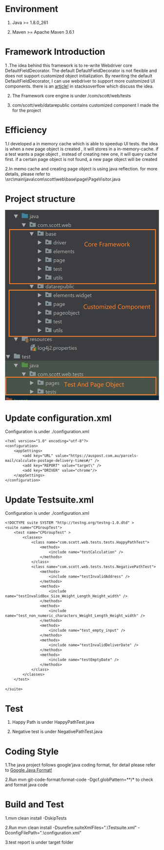 # Environment
  1. Java >= 1.8.0_261

  2. Maven >= Apache Maven 3.6.1

# Framework Introduction
1 .The idea behind this framework is to re-write Webdriver core DefaultFieldDecorator.  The default DefaultFieldDecorator is not flexible and does not support customized object
initialization. By rewriting the default DefaultFieldDecorator, I can use webdriver to support more customized UI components.
there is an [article!](https://stackoverflow.com/questions/9478592/how-to-implement-user-types-for-findby-annotation) in stacksoverflow which discuss the idea.

2. The Framework core engine is under  /com/scott/web/tests

3. com/scott/web/datarepublic contains customized component I made the for the project

# Efficiency

1.I developed a in memory cache which is able to speedup UI tests. the idea is when a new page object is created , it will stores in a in-memory-cache.
if a test wants a page object , instead of creating new one,  it will query cache first. if a certain page object is not found, a new page object will be created

2.In memo cache and creating page object is using java reflection. for more details, please refer to
   \src\main\java\com\scott\web\base\page\PageVisitor.java



# Project structure
![alt text](https://github.com/kettlescott/TestUIAutomation/blob/master/Automation.jpg)

# Update configuration.xml
Configuration is under ./configuration.xml
```
<?xml version="1.0" encoding="utf-8"?>
<configuration>
    <appSettings>
        <add key="URL" value="https://auspost.com.au/parcels-mail/calculate-postage-delivery-times#/" />
        <add key="REPORT" value="target\" />
        <add key="DRIVER" value="chrome"/>
    </appSettings>
</configuration>
```

# Update Testsuite.xml
Configuration is under ./configuration.xml
```
<!DOCTYPE suite SYSTEM "http://testng.org/testng-1.0.dtd" >
<suite name="CPGroupTest">
    <test name="CPGroupTest" >
        <classes>
            <class name="com.scott.web.tests.tests.HappyPathTest">
                <methods>
                    <include name="testCalculation" />
                </methods>
            </class>
            <class name="com.scott.web.tests.tests.NegativePathTest">
                <methods>
                    <include name="testInvalidAddress" />
                </methods>
                <methods>
                    <include name="testInvalidBox_Size_Weight_Length_Height_width" />
                </methods>
                <methods>
                    <include name="test_non_numeric_characters_Weight_Length_Height_width" />
                </methods>
                <methods>
                    <include name="test_empty_input" />
                </methods>
                <methods>
                    <include name="testInvalidDeliverDate" />
                </methods>
                <methods>
                    <include name="testEmptyDate" />
                </methods>
            </class>
        </classes>
    </test>

</suite>
```


# Test
1. Happy Path is under HappyPathTest.java

2. Negative test is under NegativePathTest.java


# Coding Style
1.The java project follows google'java coding format, for detail please refer to [Google Java Format!](https://github.com/google/google-java-format)

2.Run mvn git-code-format:format-code -Dgcf.globPattern=**/* to check and format java code

# Build and Test
1.mvn clean install -DskipTests

2.Run mvn clean install -Dsurefire.suiteXmlFiles=".\Testsuite.xml" -DconfigFilePath=".\configuration.xml"

3.test report is under target folder


